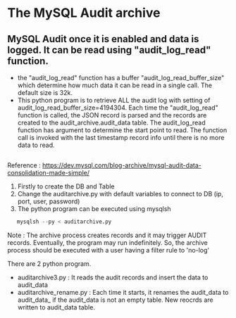 # The MySQL Audit archive 
## MySQL Audit once it is enabled and data is logged.  It can be read using "audit_log_read" function.
 - the "audit_log_read" function has a buffer "audit_log_read_buffer_size" which determine how much data it can be read in a single call.  The default size is 32k.
 - This python program is to retrieve ALL the audit log with setting of audit_log_read_buffer_size=4194304.
   Each time the "audit_log_read" function is called, the JSON record is parsed and the records are created to the audit_archive.audit_data table.
   The audit_log_read function has argument to determine the start point to read.   The function call is invoked with the last timestamp record info until there is no more data to read.
##

Reference : https://dev.mysql.com/blog-archive/mysql-audit-data-consolidation-made-simple/

1. Firstly to create the DB and Table
2. Change the auditarchive.py with default variables to connect to DB (ip, port, user, password)
3. The python program can be executed using mysqlsh
```python
   mysqlsh --py < auditarchive.py 
```


Note :
The archive process creates records and it may trigger AUDIT records.  Eventually, the program may run indefinitely.
So, the archive process should be executed with a user having a filter rule to 'no-log'

There are 2 python program.  
- auditarchive3.py : It reads the audit records and insert the data to audit_data 
- auditarchive_rename.py : Each time it starts, it renames the audit_data to audit_data_<timestamp> if the audit_data is not an empty table.   New reocrds are written to audit_data table.




   
